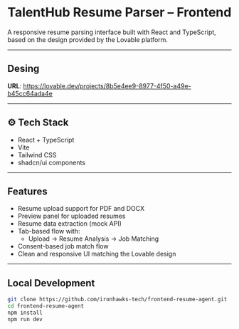 # TalentHub Resume Parser – Frontend

A responsive resume parsing interface built with React and TypeScript, based on the design provided by the Lovable platform.

---

## Desing 

**URL**: https://lovable.dev/projects/8b5e4ee9-8977-4f50-a49e-b45cc64ada4e

---

## ⚙️ Tech Stack

- React + TypeScript
- Vite
- Tailwind CSS
- shadcn/ui components

---

##  Features

- Resume upload support for PDF and DOCX
- Preview panel for uploaded resumes
- Resume data extraction (mock API)
- Tab-based flow with:
  - Upload → Resume Analysis → Job Matching
- Consent-based job match flow
- Clean and responsive UI matching the Lovable design

---

##  Local Development

```bash
git clone https://github.com/ironhawks-tech/frontend-resume-agent.git
cd frontend-resume-agent
npm install
npm run dev



